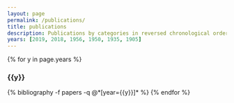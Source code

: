 ```yaml
---
layout: page
permalink: /publications/
title: publications
description: Publications by categories in reversed chronological order. Generated by jekyll-scholar.
years: [2019, 2018, 1956, 1950, 1935, 1905]
---
```


{% for y in page.years %}
  <h3 class="year">{{y}}</h3>
  {% bibliography -f papers -q @*[year={{y}}]* %}
{% endfor %}
